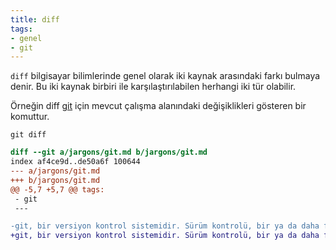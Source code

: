 ```yaml
---
title: diff
tags:
- genel
- git
---
```


`diff` bilgisayar bilimlerinde genel olarak iki kaynak arasındaki farkı bulmaya denir. Bu iki kaynak birbiri ile karşılaştırılabilen herhangi iki tür olabilir.

Örneğin diff [git](/git) için mevcut çalışma alanındaki değişiklikleri gösteren bir komuttur.

```
git diff
```

```diff
diff --git a/jargons/git.md b/jargons/git.md
index af4ce9d..de50a6f 100644
--- a/jargons/git.md
+++ b/jargons/git.md
@@ -5,7 +5,7 @@ tags:
 - git
 ---

-git, bir versiyon kontrol sistemidir. Sürüm kontrolü, bir ya da daha fazla dosya üzerinde yapılan değişiklikleri kaydeden ve daha sonra belirli bir sürüme geri dönebilmenizi sağlayan bir sistemdir.
+git, bir versiyon kontrol sistemidir. Sürüm kontrolü, bir ya da daha fazla dosya üzerinde yapılan değişiklikleri kaydeden ve daha sonra ise belirli bir sürüme geri dönebilmenizi sağlayan bir sistemdir.
```
